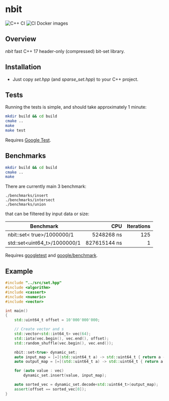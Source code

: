# nbit


![C++ CI](https://github.com/IgorBaratta/nbit/workflows/C++%20CI/badge.svg)
![CI Docker images](https://img.shields.io/docker/cloud/build/igorbaratta/nbit)

## Overview 
_nbit_ fast C++ 17 header-only (compressed) bit-set library.

## Installation
 - Just copy _set.hpp_ (and _sparse_set.hpp_) to your C++ project.

## Tests
Running the tests is simple, and should take approximately 1 minute:

```bash
mkdir build && cd build
cmake ..
make
make test
```
Requires [Google Test](https://github.com/google/googletest).

## Benchmarks

```bash
mkdir build && cd build
cmake ..
make
```
There are currently main 3 benchmark:
```
./benchmarks/insert
./benchmarks/intersect
./benchmarks/union
```
that can be filtered by input data or size:

| Benchmark   |      CPU      |  Iterations |
|----------|-------------:|------:|
| nbit::set< true>/1000000/1 |   5248268 ns | 125 |
| std::set<uint64_t>/1000000/1|    827615144 ns   |   1 |



Requires [googletest](https://github.com/google/googletest) and [google/benchmark](https://github.com/google/benchmark).


## Example

```c++
#include "../src/set.hpp"
#include <algorithm>
#include <cassert>
#include <numeric>
#include <vector>

int main()
{
    std::uint64_t offset = 10'000'000'000;

    // Create vector and s
    std::vector<std::int64_t> vec(64);
    std::iota(vec.begin(), vec.end(), offset);
    std::random_shuffle(vec.begin(), vec.end());

    nbit::set<true> dynamic_set;
    auto input_map = [=](std::uint64_t a) -> std::uint64_t { return a - offset; };
    auto output_map = [=](std::uint64_t a) -> std::uint64_t { return a + offset; };

    for (auto value : vec)
        dynamic_set.insert(value, input_map);

    auto sorted_vec = dynamic_set.decode<std::uint64_t>(output_map);
    assert(offset == sorted_vec[0]);
}

```
